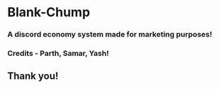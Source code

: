 # Blank-Chump
### A discord economy system made for marketing purposes!
### Credits - Parth, Samar, Yash!
## Thank you!
